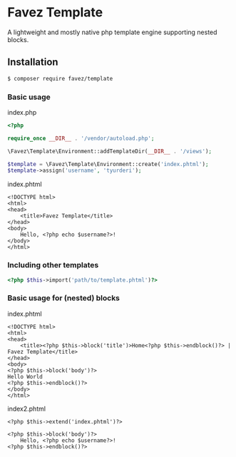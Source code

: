 # Favez Template

A lightweight and mostly native php template engine supporting nested blocks.

## Installation
```bash
$ composer require favez/template
```

### Basic usage
index.php
```php
<?php

require_once __DIR__ . '/vendor/autoload.php';

\Favez\Template\Environment::addTemplateDir(__DIR__ . '/views');

$template = \Favez\Template\Environment::create('index.phtml');
$template->assign('username', 'tyurderi');
```

index.phtml
```phtml
<!DOCTYPE html>
<html>
<head>
    <title>Favez Template</title>
</head>
<body>
    Hello, <?php echo $username?>!
</body>
</html>
```

### Including other templates
```php
<?php $this->import('path/to/template.phtml')?>
```

### Basic usage for (nested) blocks
index.phtml
```phtml
<!DOCTYPE html>
<html>
<head>
    <title><?php $this->block('title')>Home<?php $this->endblock()?> | Favez Template</title>
</head>
<body>
<?php $this->block('body')?>
Hello World
<?php $this->endblock()?>
</body>
</html>
```

index2.phtml
```phtml
<?php $this->extend('index.phtml')?>

<?php $this->block('body')?>
    Hello, <?php echo $username?>!
<?php $this->endblock()?>
```
